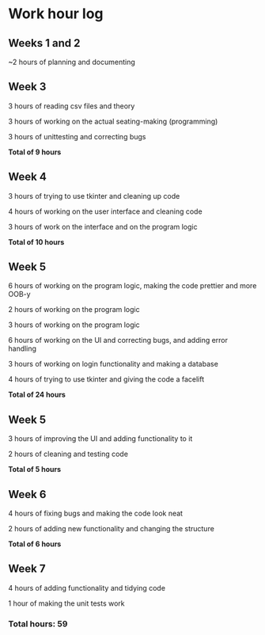 # Work hour log
## Weeks 1 and 2
~2 hours of planning and documenting
## Week 3
3 hours of reading csv files and theory

3 hours of working on the actual seating-making (programming)

3 hours of unittesting and correcting bugs

**Total of 9 hours**

## Week 4
3 hours of trying to use tkinter and cleaning up code

4 hours of working on the user interface and cleaning code

3 hours of work on the interface and on the program logic

**Total of 10 hours**

## Week 5
6 hours of working on the program logic, making the code prettier and more OOB-y

2 hours of working on the program logic

3 hours of working on the program logic

6 hours of working on the UI and correcting bugs, and adding error handling

3 hours of working on login functionality and making a database

4 hours of trying to use tkinter and giving the code a facelift

**Total of 24 hours**

## Week 5
3 hours of improving the UI and adding functionality to it

2 hours of cleaning and testing code

**Total of 5 hours**

## Week 6
4 hours of fixing bugs and making the code look neat

2 hours of adding new functionality and changing the structure

**Total of 6 hours**

## Week 7
4 hours of adding functionality and tidying code

1 hour of making the unit tests work

### Total hours: 59
